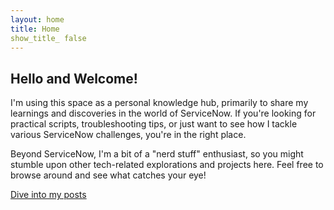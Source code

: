 ```yaml
---
layout: home
title: Home
show_title_ false
---
```



<section class="welcome-message">
  <h1>Hello and Welcome!</h1>
  <p>I'm using this space as a personal knowledge hub, primarily to share my learnings and discoveries in the world of ServiceNow. If you're looking for practical scripts, troubleshooting tips, or just want to see how I tackle various ServiceNow challenges, you're in the right place.</p>
  <p>Beyond ServiceNow, I'm a bit of a "nerd stuff" enthusiast, so you might stumble upon other tech-related explorations and projects here. Feel free to browse around and see what catches your eye!</p>
  <p><a href="{{ "/posts/" | relative_url }}">Dive into my posts</a></p>
</section>